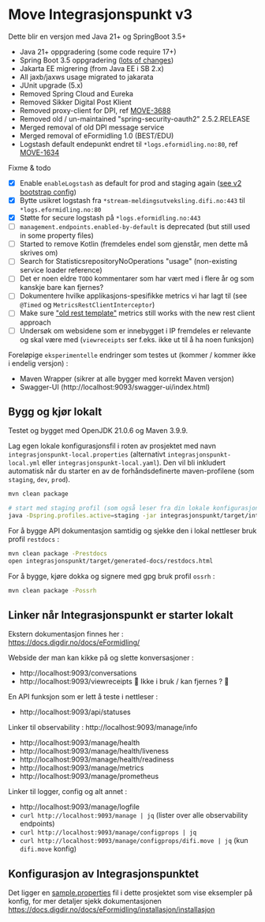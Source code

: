 # Move Integrasjonspunkt v3

Dette blir en versjon med Java 21+ og SpringBoot 3.5+

- Java 21+ oppgradering (some code require 17+)
- Spring Boot 3.5 oppgradering ([lots of changes](https://github.com/spring-projects/spring-boot/wiki/Spring-Boot-3.4-Release-Notes))
- Jakarta EE migrering (from Java EE i SB 2.x)
- All jaxb/jaxws usage migrated to jakarata
- JUnit upgrade (5.x)
- Removed Spring Cloud and Eureka
- Removed Sikker Digital Post Klient
- Removed proxy-client for DPI, ref [MOVE-3688](https://digdir.atlassian.net/browse/MOVE-3688)
- Removed old / un-maintained "spring-security-oauth2" 2.5.2.RELEASE
- Merged removal of old DPI message service
- Merged removal of eFormidling 1.0 (BEST/EDU)
- Logstash default endepunkt endret til `*logs.eformidling.no:80`, ref [MOVE-1634](https://digdir.atlassian.net/browse/MOVE-1634)

Fixme & todo
- [x] Enable `enableLogstash` as default for prod and staging again ([see v2 bootstrap config](https://github.com/felleslosninger/efm-integrasjonspunkt/blob/main/integrasjonspunkt/src/main/resources/config/bootstrap.yml))
- [x] Bytte usikret logstash fra `*stream-meldingsutveksling.difi.no:443` til `*logs.eformidling.no:80`
- [x] Støtte for secure logstash på `*logs.eformidling.no:443`
- [ ] `management.endpoints.enabled-by-default` is deprecated (but still used in some property files)
- [ ] Started to remove Kotlin (fremdeles endel som gjenstår, men dette må skrives om)
- [ ] Search for StatisticsrepositoryNoOperations "usage" (non-existing service loader reference)
- [ ] Det er noen eldre `TODO` kommentarer som har vært med i flere år og som kanskje bare kan fjernes?
- [ ] Dokumentere hvilke applikasjons-spesifikke metrics vi har lagt til (see `@Timed` og `MetricsRestClientInterceptor`)
- [ ] Make sure ["old rest template"](https://digdir.atlassian.net/browse/MOVE-2438) metrics still works with the new rest client approach
- [ ] Undersøk om websidene som er innebygget i IP fremdeles er relevante og skal være med (`viewreceipts` ser f.eks. ikke ut til å ha noen funksjon)

Foreløpige `eksperimentelle` endringer som testes ut (kommer / kommer ikke i endelig versjon) :
- Maven Wrapper (sikrer at alle bygger med korrekt Maven versjon)
- Swagger-UI (http://localhost:9093/swagger-ui/index.html)

## Bygg og kjør lokalt 
Testet og bygget med OpenJDK 21.0.6 og Maven 3.9.9.

Lag egen lokale konfigurasjonsfil i roten av prosjektet med navn `integrasjonspunkt-local.properties`
(alternativt `integrasjonspunkt-local.yml` eller `integrasjonspunkt-local.yaml`).  Den vil bli inkludert
automatisk når du starter en av de forhåndsdefinerte maven-profilene (som `staging`, `dev`, `prod`).

```bash
mvn clean package

# start med staging profil (som også leser fra din lokale konfigurasjonsfil) :
java -Dspring.profiles.active=staging -jar integrasjonspunkt/target/integrasjonspunkt.jar
```

For å bygge API dokumentasjon samtidig og sjekke den i lokal nettleser bruk profil `restdocs` :
```bash
mvn clean package -Prestdocs
open integrasjonspunkt/target/generated-docs/restdocs.html
```

For å bygge, kjøre dokka og signere med gpg bruk profil `ossrh` :
```bash
mvn clean package -Possrh
```

## Linker når Integrasjonspunkt er starter lokalt
Ekstern dokumentasjon finnes her : https://docs.digdir.no/docs/eFormidling/

Webside der man kan kikke på og slette konversasjoner :
- http://localhost:9093/conversations
- http://localhost:9093/viewreceipts  🚨 Ikke i bruk / kan fjernes ? 🚨

En API funksjon som er lett å teste i nettleser :
- http://localhost:9093/api/statuses

Linker til observability :
  http://localhost:9093/manage/info
- http://localhost:9093/manage/health
- http://localhost:9093/manage/health/liveness
- http://localhost:9093/manage/health/readiness
- http://localhost:9093/manage/metrics
- http://localhost:9093/manage/prometheus

Linker til logger, config og alt annet :
- http://localhost:9093/manage/logfile
- `curl http://localhost:9093/manage | jq` (lister over alle observability endpoints)
- `curl http://localhost:9093/manage/configprops | jq`
- `curl http://localhost:9093/manage/configprops/difi.move | jq` (kun `difi.move` konfig)

## Konfigurasjon av Integrasjonspunktet
Det ligger en [sample.properties](integrasjonspunkt-local.sample.properties) fil i dette prosjektet som vise eksempler på konfig,
for mer detaljer sjekk dokumentasjonen https://docs.digdir.no/docs/eFormidling/installasjon/installasjon
